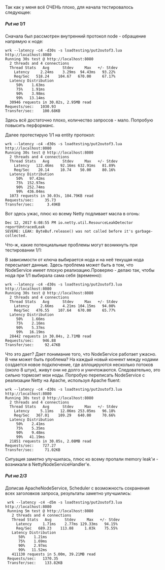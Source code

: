 Так как у меня всё ОЧЕНЬ плохо, для начала тестировалось следующее:

##### Put на 1/1
Сначала был рассмотрен внутренний протокол node - обращение напрямую к ноде:
    
    wrk --latency -c4 -d30s -s loadtesting/put2outof3.lua http://localhost:8080
    Running 30s test @ http://localhost:8080
      2 threads and 4 connections
      Thread Stats   Avg      Stdev     Max   +/- Stdev
        Latency     2.24ms    3.29ms  94.43ms   93.22%
        Req/Sec   518.24    104.67   670.00     67.17%
      Latency Distribution
         50%    1.63ms
         75%    1.91ms
         90%    3.98ms
         99%   13.14ms
      30946 requests in 30.02s, 2.95MB read
    Requests/sec:   1030.93
    Transfer/sec:    100.68KB


Здесь всё достаточно плохо, количество запросов - мало. Попробую повысить перформанс.

Далее протестирую 1/1 на entity протокол:

    wrk --latency -c4 -d30s -s loadtesting/put2outof3.lua http://localhost:8080
    Running 30s test @ http://localhost:8080
      2 threads and 4 connections
      Thread Stats   Avg      Stdev     Max   +/- Stdev
        Latency   122.46ms   92.16ms 632.91ms   81.89%
        Req/Sec    20.14     10.74    50.00     80.16%
      Latency Distribution
         50%   97.42ms
         75%  152.97ms
         90%  252.74ms
         99%  436.04ms
      1073 requests in 30.03s, 104.79KB read
    Requests/sec:     35.73
    Transfer/sec:      3.49KB

Вот здесь ужас, плюс ко всему Netty подливает масла в огонь:
    
    Dec 12, 2017 6:08:55 PM io.netty.util.ResourceLeakDetector reportUntracedLeak
    SEVERE: LEAK: ByteBuf.release() was not called before it's garbage-collected.
    
Что-ж, какие потенциальные проблемы могут возникнуть при тестировании 1/1:

В зависимости от ключа выбирается нода и на неё текущая нода пересылает данные. Здесь проблема может быть в том, что NodeService имеет плохую реализацию.Проверяю - делаю так, чтобы нода при 1/1 выбирала сама себя (временно):
   
    
    wrk --latency -c4 -d30s -s loadtesting/put2outof3.lua http://localhost:8080
    Running 30s test @ http://localhost:8080
      2 threads and 4 connections
      Thread Stats   Avg      Stdev     Max   +/- Stdev
        Latency     2.66ms    4.21ms 104.15ms   94.00%
        Req/Sec   476.55    107.64   670.00     65.77%
      Latency Distribution
         50%    1.66ms
         75%    2.16ms
         90%    5.37ms
         99%   16.19ms
      28442 requests in 30.04s, 2.71MB read
    Requests/sec:    946.88
    Transfer/sec:     92.47KB

Что это дает? Дает понимание того, что NodeService работает ужасно. В чем может быть проблема?
На каждый новый коннект между нодами создается новое подключение, где аллоцируются 
несколько потоков (около 8 штук), живут они не долго и уничтожаются. Следовательно, это сильно
тормозит мои ноды. Попробую переписать NodeService с реализации Netty на Apache, используя 
Apache fluent:

    wrk --latency -c4 -d30s -s loadtesting/put2outof3.lua http://localhost:8080
    Running 30s test @ http://localhost:8080
      2 threads and 4 connections
      Thread Stats   Avg      Stdev     Max   +/- Stdev
        Latency     5.11ms   12.06ms 253.05ms   96.18%
        Req/Sec   367.01    109.29   640.00     70.66%
      Latency Distribution
         50%    2.41ms
         75%    5.35ms
         90%    9.48ms
         99%   41.19ms
      21851 requests in 30.05s, 2.08MB read
    Requests/sec:    727.27
    Transfer/sec:     71.02KB

Ситуация заметно улучшилась, плюс ко всему пропали memory leak'и - возникали в 
NettyNodeServiceHandler'е.
 
##### Put на 2/3
Дописав ApacheNodeService, Scheduler с возможность сохранения всех заголовков запроса, 
результаты заметно улучшились:
    
     wrk --latency -c4 -d5m -s loadtesting/put2outof3.lua http://localhost:8080
     Running 5m test @ http://localhost:8080
       2 threads and 4 connections
       Thread Stats   Avg      Stdev     Max   +/- Stdev
         Latency     1.71ms    2.77ms 129.33ms   94.15%
         Req/Sec   689.23    113.08     1.03k    75.55%
       Latency Distribution
          50%    1.21ms
          75%    1.69ms
          90%    2.97ms
          99%   11.52ms
       411130 requests in 5.00m, 39.21MB read
     Requests/sec:   1370.35
     Transfer/sec:    133.82KB
 
    
